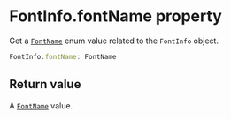 # FontInfo.fontName property

Get a [`FontName`](FontName.md) enum value related to the `FontInfo` object.

```typescript
FontInfo.fontName: FontName
```

## Return value

A [`FontName`](FontName.md) value.